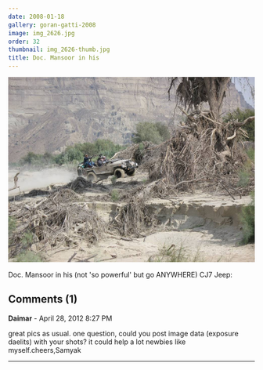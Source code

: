 ```yaml
---
date: 2008-01-18
gallery: goran-gatti-2008
image: img_2626.jpg
order: 32
thumbnail: img_2626-thumb.jpg
title: Doc. Mansoor in his
---
```


![Doc. Mansoor in his](./img_2626.jpg)

Doc. Mansoor in his (not 'so powerful' but go ANYWHERE) CJ7 Jeep:

<div id="comments">

## Comments (1)

**Daimar** - April 28, 2012  8:27 PM

great pics as usual. one question, could you post image data (exposure daelits) with your shots? it could help a lot newbies like myself.cheers,Samyak

---

</div>